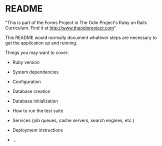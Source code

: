 # README


"This is part of the Forms Project in The Odin Project's Ruby on Rails Curriculum. Find it at http://www.theodinproject.com"

This README would normally document whatever steps are necessary to get the
application up and running.

Things you may want to cover:

* Ruby version

* System dependencies

* Configuration

* Database creation

* Database initialization

* How to run the test suite

* Services (job queues, cache servers, search engines, etc.)

* Deployment instructions

* ...
